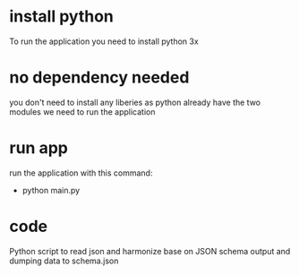 # install python
To run the application you need to install python 3x

# no dependency needed
you don't need to install any liberies as python already have the two modules we need to run the application

# run app
run the application with this command:
 - python main.py

# code
Python script to read json and harmonize base on JSON schema output and dumping data to schema.json